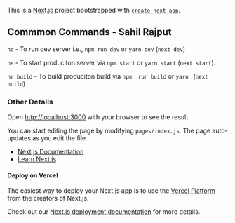 This is a [Next.js](https://nextjs.org/) project bootstrapped with [`create-next-app`](https://github.com/vercel/next.js/tree/canary/packages/create-next-app).

## Commmon Commands - Sahil Rajput

`nd` - To run dev server i.e., `npm run dev` or `yarn dev` (`next dev`)

`ns` - To start produciton server via `npm start`  or `yarn start` (`next start`).

`nr build` - To build produciton build via `npm  run build` or `yarn ` (`next build`) 

### Other Details

Open [http://localhost:3000](http://localhost:3000) with your browser to see the result.

You can start editing the page by modifying `pages/index.js`. The page auto-updates as you edit the file.

- [Next.js Documentation](https://nextjs.org/docs)
- [Learn Next.js](https://nextjs.org/learn)


#### Deploy on Vercel

The easiest way to deploy your Next.js app is to use the [Vercel Platform](https://vercel.com/import?utm_medium=default-template&filter=next.js&utm_source=create-next-app&utm_campaign=create-next-app-readme) from the creators of Next.js.

Check out our [Next.js deployment documentation](https://nextjs.org/docs/deployment) for more details.
